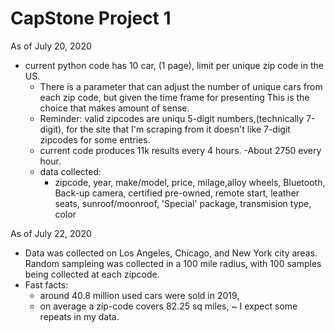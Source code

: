 # CapStone Project 1
As of July 20, 2020
- current python code has 10 car, (1 page), limit per unique zip code in the US.
  + There is a parameter that can adjust the number of unique cars from each zip code,
       but given the time frame for presenting This is the choice that makes amount of sense.
  + Reminder: valid zipcodes are uniqu 5-digit numbers,(technically 7-digit), for the site that 
       I'm scraping from it doesn't like 7-digit zipcodes for some entries.
  + current code produces 11k results every 4 hours.
      -About 2750 every hour.
  + data collected: 
      - zipcode, year, make/model, price, milage,alloy wheels, Bluetooth, Back-up camera, certified pre-owned, remote start, leather seats, sunroof/moonroof, 'Special' package, transmision type, color
      
As of July 22, 2020
  - Data was collected on Los Angeles, Chicago, and New York city areas. Random sampleing was collected in a 100 mile radius, with 100 samples being collected at each zipcode.
  - Fast facts: 
    + around 40.8 million used cars were sold in 2019, 
    + on average a zip-code covers 82.25 sq miles,
        ~ I expect some repeats in my data.
      
